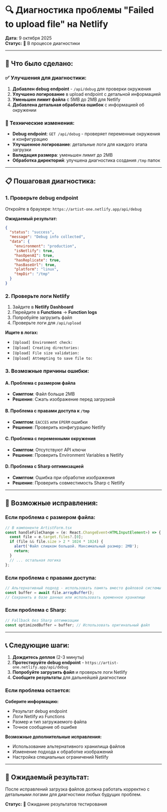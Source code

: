 # 🔍 Диагностика проблемы "Failed to upload file" на Netlify

**Дата:** 9 октября 2025  
**Статус:** 🔄 В процессе диагностики

---

## 🎯 Что было сделано:

### ✅ Улучшения для диагностики:

1. **Добавлен debug endpoint** - `/api/debug` для проверки окружения
2. **Улучшено логирование** в upload endpoint с детальной информацией
3. **Уменьшен лимит файла** с 5MB до 2MB для Netlify
4. **Добавлена детальная обработка ошибок** с информацией об окружении

### 🔧 Технические изменения:

- **Debug endpoint**: `GET /api/debug` - проверяет переменные окружения и конфигурацию
- **Улучшенное логирование**: детальные логи для каждого этапа загрузки
- **Валидация размера**: уменьшен лимит до 2MB
- **Обработка директорий**: улучшена диагностика создания `/tmp` папок

---

## 📋 Пошаговая диагностика:

### 1. Проверьте debug endpoint
Откройте в браузере: `https://artist-one.netlify.app/api/debug`

**Ожидаемый результат:**
```json
{
  "status": "success",
  "message": "Debug info collected",
  "data": {
    "environment": "production",
    "isNetlify": true,
    "hasOpenAI": true,
    "hasReplicate": true,
    "hasBaseUrl": true,
    "platform": "linux",
    "tmpDir": "/tmp"
  }
}
```

### 2. Проверьте логи Netlify
1. Зайдите в **Netlify Dashboard**
2. Перейдите в **Functions** → **Function logs**
3. Попробуйте загрузить файл
4. Проверьте логи для `/api/upload`

**Ищите в логах:**
- `[Upload] Environment check:`
- `[Upload] Creating directories:`
- `[Upload] File size validation:`
- `[Upload] Attempting to save file to:`

### 3. Возможные причины ошибки:

#### A. Проблема с размером файла
- **Симптом**: Файл больше 2MB
- **Решение**: Сжать изображение перед загрузкой

#### B. Проблема с правами доступа к `/tmp`
- **Симптом**: `EACCES` или `EPERM` ошибки
- **Решение**: Проверить конфигурацию Netlify

#### C. Проблема с переменными окружения
- **Симптом**: Отсутствуют API ключи
- **Решение**: Проверить Environment Variables в Netlify

#### D. Проблема с Sharp оптимизацией
- **Симптом**: Ошибка при обработке изображения
- **Решение**: Проверить совместимость Sharp с Netlify

---

## 🔧 Возможные исправления:

### Если проблема с размером файла:
```typescript
// В компоненте ArtistForm.tsx
const handleFileChange = (e: React.ChangeEvent<HTMLInputElement>) => {
  const file = e.target.files?.[0];
  if (file && file.size > 2 * 1024 * 1024) {
    alert('Файл слишком большой. Максимальный размер: 2MB');
    return;
  }
  // ... остальная логика
};
```

### Если проблема с правами доступа:
```typescript
// Альтернативный подход - использовать память вместо файловой системы
const buffer = await file.arrayBuffer();
// Сохранить в базе данных или использовать временное хранилище
```

### Если проблема с Sharp:
```typescript
// Fallback без Sharp оптимизации
const optimizedBuffer = buffer; // Использовать оригинальный файл
```

---

## 📞 Следующие шаги:

1. **Дождитесь деплоя** (2-3 минуты)
2. **Протестируйте debug endpoint** - `https://artist-one.netlify.app/api/debug`
3. **Попробуйте загрузить файл** и проверьте логи Netlify
4. **Сообщите результаты** для дальнейшей диагностики

### Если проблема остается:

**Соберите информацию:**
- Результат debug endpoint
- Логи Netlify из Functions
- Размер и тип загружаемого файла
- Точное сообщение об ошибке

**Возможные дополнительные исправления:**
- Использование альтернативного хранилища файлов
- Изменение подхода к обработке изображений
- Настройка специальных ограничений Netlify

---

## 🎯 Ожидаемый результат:

После исправлений загрузка файлов должна работать корректно с детальными логами для диагностики любых будущих проблем.

**Статус:** 🔄 Ожидание результатов тестирования
